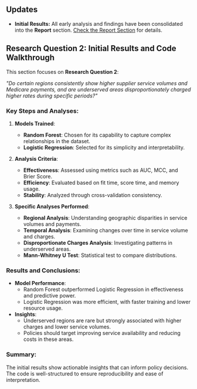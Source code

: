 ## Updates
- **Initial Results:** All early analysis and findings have been consolidated into the **Report** section. [Check the Report Section]((https://github.com/Rozani1/medicare-dme-cost-analysis/tree/main/Report)) for details.




## Research Question 2: Initial Results and Code Walkthrough

This section focuses on **Research Question 2**:

*"Do certain regions consistently show higher supplier service volumes and Medicare payments, and are underserved areas disproportionately charged higher rates during specific periods?"*

### Key Steps and Analyses:
1. **Models Trained**:
   - **Random Forest**: Chosen for its capability to capture complex relationships in the dataset.
   - **Logistic Regression**: Selected for its simplicity and interpretability.

2. **Analysis Criteria**:
   - **Effectiveness**: Assessed using metrics such as AUC, MCC, and Brier Score.
   - **Efficiency**: Evaluated based on fit time, score time, and memory usage.
   - **Stability**: Analyzed through cross-validation consistency.

3. **Specific Analyses Performed**:
   - **Regional Analysis**: Understanding geographic disparities in service volumes and payments.
   - **Temporal Analysis**: Examining changes over time in service volume and charges.
   - **Disproportionate Charges Analysis**: Investigating patterns in underserved areas.
   - **Mann-Whitney U Test**: Statistical test to compare distributions.

### Results and Conclusions:
- **Model Performance**:
  - Random Forest outperformed Logistic Regression in effectiveness and predictive power.
  - Logistic Regression was more efficient, with faster training and lower resource usage.
- **Insights**:
  - Underserved regions are rare but strongly associated with higher charges and lower service volumes.
  - Policies should target improving service availability and reducing costs in these areas.

### Summary:
The initial results show actionable insights that can inform policy decisions. The code is well-structured to ensure reproducibility and ease of interpretation.


